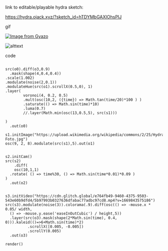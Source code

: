 
link to editable/playable hydra sketch:

https://hydra.ojack.xyz/?sketch_id=hTDYMbGAXIOhsPIJ



gif

[![Image from Gyazo](https://i.gyazo.com/95e08032363a579ff5f6d4d1792b3fc9.gif)](https://gyazo.com/95e08032363a579ff5f6d4d1792b3fc9)

![alttext](media/another4.gif)

code

```

src(o0).diff(o3,0.9)
  .mask(shape(4,0.4,0.4))
.scale(1.002)
.modulate(noise(2,0.1))
.modulateHue(src(o1).scrollX(0.5,0), 1)
.layer(
		voronoi(4, 0.2, 0.5)
 		.mult(osc(10,2, ({time}) => Math.tan(time/20)*100 ) )
  		.saturate(() => Math.sin(time)*10)
		.luma(0.7)
  		//.layer(Math.min(osc(13,0.5,5), src(s1)))
		
)
  .out(o0)

s1.initImage("https://upload.wikimedia.org/wikipedia/commons/2/25/Hydra-Foto.jpg")
osc(9, 2, 8).modulate(src(s1),5).out(o1)


s2.initCam()
src(s2)
	.diff(
	osc(10,1,1)
  .rotate( () => time%30, () => Math.sin(time*0.01)*0.09 )
)
  .out(o2)


s3.initVideo("https://cdn.glitch.global/e764fb49-9460-4375-9503-543e60b9dfd4/5b97993b0327636dfabac77adbc97cd8.mp4?v=1669843575186")
src(s3).modulate(noise(3)).colorama(.9).diff(osc(() => -mouse.x * 0.05/ width,
  () => -mouse.y.ease('easeInOutCubic') / height,5))
  .layer(src(o3).mask(shape(2*Math.sin(time), 0.4, 0))).kaleid(()=>6+Math.sin(time)*2)
          .scrollX([0.005, -0.005])
          .scrollY(0.005)
  .out(o3)

render()

```